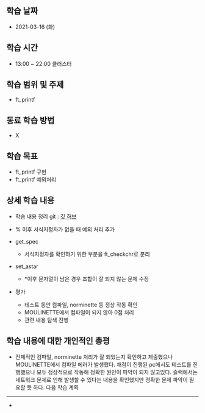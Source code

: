 학습 날짜
---
+ 2021-03-16 (화)

학습 시간
---
+ 13:00 ~ 22:00 클러스터

학습 범위 및 주제
---
+ ft_printf

동료 학습 방법
---
+ X

학습 목표
---
+ ft_printf 구현
+ ft_printf 예외처리

상세 학습 내용
---
+ 학습 내용 정리 git : [깃 허브](https://github.com/kiskim/study)   

+ % 이후 서식지정자가 없을 때 예외 처리 추가
+ get_spec
    + 서식지정자를 확인하기 위한 부분을 ft_checkchr로 분리
+ set_astar
    + *이후 문자열이 남은 경우 조합이 잘 되지 않는 문제 수정
+ 평가
    + 테스트 동안 컴파일, norminette 등 정상 작동 확인
    + MOULINETTE에서 컴파일이 되지 않아 0점 처리
    + 관련 내용 탐색 진행

학습 내용에 대한 개인적인 총평
---
+ 전체적인 컴파일, norminette 처리가 잘 되었는지 확인하고 제출했으나 MOULINETTE에서 컴파일 에러가 발생했다. 채점이 진행된 pc에서도 테스트를 진행했으나 모두 정상적으로 작동해 정확한 원인이 파악이 되지 않고있다. 슬랙에서는 네트워크 문제로 인해 발생할 수 있다는 내용을 확인했지만  정확한 문제 파악이 필요할 듯 하다.
다음 학습 계획
---
+ 